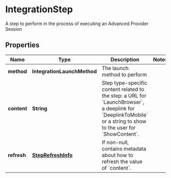 

# IntegrationStep

A step to perform in the process of executing an Advanced Provider Session

## Properties

| Name | Type | Description | Notes |
|------------ | ------------- | ------------- | -------------|
|**method** | **IntegrationLaunchMethod** | The launch method to perform |  |
|**content** | **String** | Step type-specific content related to the step: a URL for &#x60;LaunchBrowser&#x60;, a deeplink for &#x60;DeeplinkToMobile&#x60; or a string to show to the user for &#x60;ShowContent&#x60;. |  |
|**refresh** | [**StepRefreshInfo**](StepRefreshInfo.md) | If non-null, contains metadata about how to refresh the value of &#x60;content&#x60;. |  |




